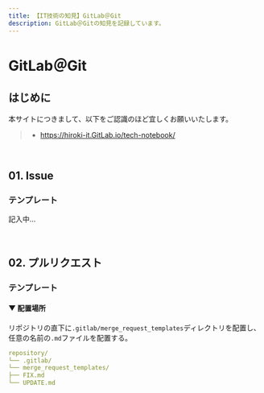 ```yaml
---
title: 【IT技術の知見】GitLab＠Git
description: GitLab＠Gitの知見を記録しています。
---
```


# GitLab＠Git

## はじめに

本サイトにつきまして、以下をご認識のほど宜しくお願いいたします。

> - https://hiroki-it.GitLab.io/tech-notebook/

<br>

## 01. Issue

### テンプレート

記入中...

<br>

## 02. プルリクエスト

### テンプレート

#### ▼ 配置場所

リポジトリの直下に`.gitlab/merge_request_templates`ディレクトリを配置し、任意の名前の`.md`ファイルを配置する。

```yaml
repository/
└── .gitlab/
└── merge_request_templates/
├── FIX.md
└── UPDATE.md
```

<br>
